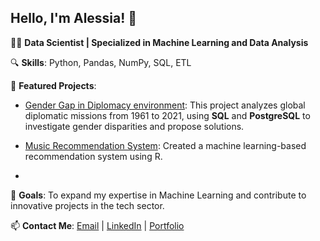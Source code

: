 ## Hello, I'm Alessia! 👋

<!--
**lalessia/lalessia** is a ✨ _special_ ✨ repository because its `README.md` (this file) appears on your GitHub profile.

Here are some ideas to get you started:

- 🔭 I’m currently working on ...
- 🌱 I’m currently learning ...
- 👯 I’m looking to collaborate on ...
- 🤔 I’m looking for help with ...
- 💬 Ask me about ...
- 📫 How to reach me: ...
- 😄 Pronouns: ...
- ⚡ Fun fact: ...

- 🤝 **Open Source Contributions**: Active contributor to the [Project Name](link-to-project).
- ![Certification Badge](link-to-badge)
- ![Your Photo](link-to-your-photo)
-->

👩‍💻 **Data Scientist | Specialized in Machine Learning and Data Analysis**

🔍 **Skills**: Python, Pandas, NumPy, SQL, ETL

🌟 **Featured Projects**:
- [Gender Gap in Diplomacy environment](https://github.com/lalessia/Gender-Gap-in-diplomacy-analyst): This project analyzes global diplomatic missions from 1961 to 2021, using **SQL** and **PostgreSQL** to investigate gender disparities and propose solutions.
- [Music Recommendation System](link-to-repository): Created a machine learning-based recommendation system using R.

- [](https://github.com/lalessia/Gender-Gap-in-diplomacy-analyst)

🎯 **Goals**: To expand my expertise in Machine Learning and contribute to innovative projects in the tech sector.

📫 **Contact Me**: [Email](mailto:alessia.profeta@gmail.com) | [LinkedIn](https://www.linkedin.com/in/alessia-profeta/) | [Portfolio](https://www.alessiaprofeta.com/)


